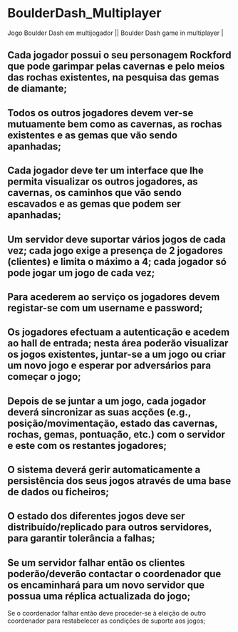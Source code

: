 # BoulderDash_Multiplayer
Jogo Boulder Dash em multijogador || Boulder Dash game in multiplayer |


Cada jogador possui o seu personagem Rockford que pode garimpar pelas cavernas e pelo meios das rochas existentes, na pesquisa das gemas de diamante;
-----------------
Todos os outros jogadores devem ver-se mutuamente bem como as cavernas, as rochas existentes e as gemas que vão sendo apanhadas;
-----------------
Cada jogador deve ter um interface que lhe permita visualizar os outros jogadores, as cavernas, os caminhos que vão sendo escavados e as gemas que podem ser apanhadas;
-----------------
Um servidor deve suportar vários jogos de cada vez; cada jogo exige a presença de 2 jogadores (clientes) e limita o máximo a 4; cada jogador só pode jogar um jogo de cada vez;
-----------------
Para acederem ao serviço os jogadores devem registar-se com um username e password;
-----------------
Os jogadores efectuam a autenticação e acedem ao hall de entrada; nesta área poderão visualizar os jogos existentes, juntar-se a um jogo ou criar um novo jogo e esperar por adversários para começar o jogo;
-----------------
Depois de se juntar a um jogo, cada jogador deverá sincronizar as suas acções (e.g., posição/movimentação, estado das cavernas, rochas, gemas, pontuação, etc.) com o servidor e este com os restantes jogadores;
-----------------
O sistema deverá gerir automaticamente a persistência dos seus jogos através de uma base de dados ou ficheiros;
-----------------
O estado dos diferentes jogos deve ser distribuído/replicado para outros servidores, para garantir tolerância a falhas;
-----------------
Se um servidor falhar então os clientes poderão/deverão contactar o coordenador que os encaminhará para um novo servidor que possua uma réplica actualizada do jogo;
-----------------
Se o coordenador falhar então deve proceder-se à eleição de outro coordenador para restabelecer as condições de suporte aos jogos;
